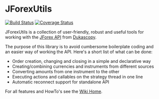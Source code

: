 # JForexUtils

[![Build Status](https://travis-ci.org/juxeii/JForexUtils.svg?branch=master)](https://travis-ci.org/juxeii/JForexUtils)
[![Coverage Status](https://coveralls.io/repos/github/juxeii/JForexUtils/badge.svg?branch=master)](https://coveralls.io/github/juxeii/JForexUtils?branch=master)


JForexUtils is a collection of user-friendly, robust and useful tools for working with the <a href="https://www.dukascopy.com/wiki/#">JForex API</a> from <a href="https://www.dukascopy.com">Dukascopy</a>.

The purpose of this library is to avoid cumbersome boilerplate coding and an easier way of working the API.
Here's a short list of what can be done:

- Order creation, changing and closing in a simple and declarative way
- Creating/combining currencies and instruments from different sources
- Converting amounts from one instrument to the other
- Executing actions and callables on the strategy thread in one line
- Automatic reconnect support for standalone API

For all features and HowTo's see the <a href="https://github.com/juxeii/JForexUtils/wiki">Wiki Home</a>.
